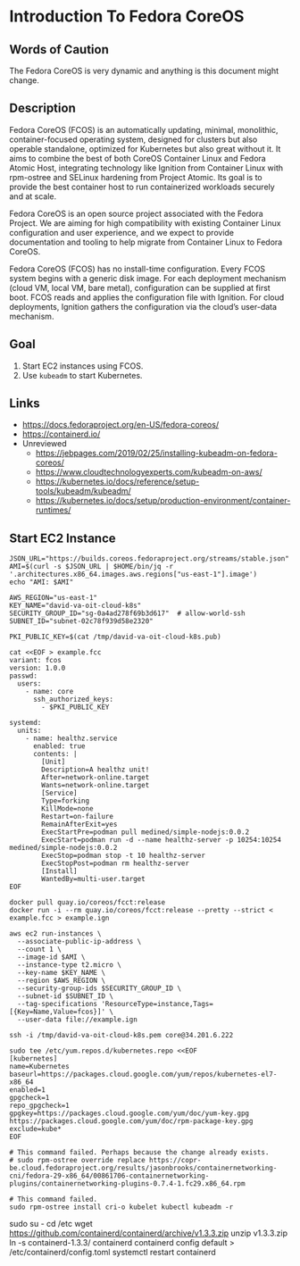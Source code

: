 # Introduction To Fedora CoreOS

## Words of Caution

The Fedora CoreOS is very dynamic and anything is this document might change.

## Description

Fedora CoreOS (FCOS) is an automatically updating, minimal, monolithic, container-focused operating system, designed for clusters but also operable standalone, optimized for Kubernetes but also great without it. It aims to combine the best of both CoreOS Container Linux and Fedora Atomic Host, integrating technology like Ignition from Container Linux with rpm-ostree and SELinux hardening from Project Atomic. Its goal is to provide the best container host to run containerized workloads securely and at scale.

Fedora CoreOS is an open source project associated with the Fedora Project. We are aiming for high compatibility with existing Container Linux configuration and user experience, and we expect to provide documentation and tooling to help migrate from Container Linux to Fedora CoreOS.

Fedora CoreOS (FCOS) has no install-time configuration. Every FCOS system begins with a generic disk image. For each deployment mechanism (cloud VM, local VM, bare metal), configuration can be supplied at first boot. FCOS reads and applies the configuration file with Ignition. For cloud deployments, Ignition gathers the configuration via the cloud’s user-data mechanism.

## Goal

1. Start EC2 instances using FCOS.
2. Use `kubeadm` to start Kubernetes.

## Links

* https://docs.fedoraproject.org/en-US/fedora-coreos/
* https://containerd.io/
* Unreviewed
    * https://jebpages.com/2019/02/25/installing-kubeadm-on-fedora-coreos/
    * https://www.cloudtechnologyexperts.com/kubeadm-on-aws/
    * https://kubernetes.io/docs/reference/setup-tools/kubeadm/kubeadm/
    * https://kubernetes.io/docs/setup/production-environment/container-runtimes/

## Start EC2 Instance

```
JSON_URL="https://builds.coreos.fedoraproject.org/streams/stable.json"
AMI=$(curl -s $JSON_URL | $HOME/bin/jq -r '.architectures.x86_64.images.aws.regions["us-east-1"].image')
echo "AMI: $AMI"

AWS_REGION="us-east-1"
KEY_NAME="david-va-oit-cloud-k8s"
SECURITY_GROUP_ID="sg-0a4ad278f69b3d617"  # allow-world-ssh
SUBNET_ID="subnet-02c78f939d58e2320"

PKI_PUBLIC_KEY=$(cat /tmp/david-va-oit-cloud-k8s.pub)

cat <<EOF > example.fcc
variant: fcos
version: 1.0.0
passwd:
  users:
    - name: core
      ssh_authorized_keys:
        - $PKI_PUBLIC_KEY

systemd:
  units:
    - name: healthz.service
      enabled: true
      contents: |
        [Unit]
        Description=A healthz unit!
        After=network-online.target
        Wants=network-online.target
        [Service]
        Type=forking
        KillMode=none
        Restart=on-failure
        RemainAfterExit=yes
        ExecStartPre=podman pull medined/simple-nodejs:0.0.2
        ExecStart=podman run -d --name healthz-server -p 10254:10254 medined/simple-nodejs:0.0.2
        ExecStop=podman stop -t 10 healthz-server
        ExecStopPost=podman rm healthz-server
        [Install]
        WantedBy=multi-user.target
EOF

docker pull quay.io/coreos/fcct:release
docker run -i --rm quay.io/coreos/fcct:release --pretty --strict < example.fcc > example.ign

aws ec2 run-instances \
  --associate-public-ip-address \
  --count 1 \
  --image-id $AMI \
  --instance-type t2.micro \
  --key-name $KEY_NAME \
  --region $AWS_REGION \
  --security-group-ids $SECURITY_GROUP_ID \
  --subnet-id $SUBNET_ID \
  --tag-specifications 'ResourceType=instance,Tags=[{Key=Name,Value=fcos}]' \
  --user-data file://example.ign

ssh -i /tmp/david-va-oit-cloud-k8s.pem core@34.201.6.222

sudo tee /etc/yum.repos.d/kubernetes.repo <<EOF
[kubernetes]
name=Kubernetes
baseurl=https://packages.cloud.google.com/yum/repos/kubernetes-el7-x86_64
enabled=1
gpgcheck=1
repo_gpgcheck=1
gpgkey=https://packages.cloud.google.com/yum/doc/yum-key.gpg https://packages.cloud.google.com/yum/doc/rpm-package-key.gpg
exclude=kube*
EOF

# This command failed. Perhaps because the change already exists.
# sudo rpm-ostree override replace https://copr-be.cloud.fedoraproject.org/results/jasonbrooks/containernetworking-cni/fedora-29-x86_64/00861706-containernetworking-plugins/containernetworking-plugins-0.7.4-1.fc29.x86_64.rpm

# This command failed.
sudo rpm-ostree install cri-o kubelet kubectl kubeadm -r

```

sudo su -
cd /etc
wget https://github.com/containerd/containerd/archive/v1.3.3.zip
unzip v1.3.3.zip
ln -s containerd-1.3.3/ containerd
containerd config default > /etc/containerd/config.toml
systemctl restart containerd